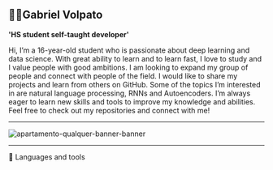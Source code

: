 ## 👩‍💻Gabriel Volpato

**'HS student self-taught developer'**

Hi, I’m a 16-year-old student who is passionate about deep learning and data science. With great ability to learn and to learn fast, I love to study and I value people with good ambitions. I am looking to expand my group of people and connect with people of the field. I would like to share my projects and learn from others on GitHub. Some of the topics I’m interested in are natural language processing, RNNs and Autoencoders. I’m always eager to learn new skills and tools to improve my knowledge and abilities. Feel free to check out my repositories and connect with me!

--------------------

![apartamento-qualquer-banner-banner](https://user-images.githubusercontent.com/130118116/230592000-b522b1bd-61ca-46c2-8c81-cfc63d2302a6.gif)

--------------------
🧰 Languages and tools


